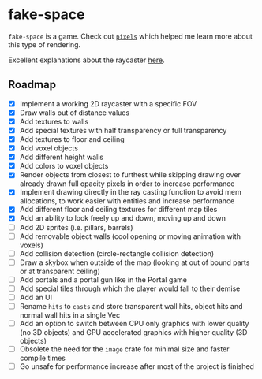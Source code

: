 # fake-space

`fake-space` is a game. Check out [`pixels`](https://github.com/parasyte/pixels) which helped me learn more about this type of rendering.

Excellent explanations about the raycaster [here](https://lodev.org/cgtutor/raycasting.html#The_Basic_Idea_).

## Roadmap

- [x] Implement a working 2D raycaster with a specific FOV 
- [x] Draw walls out of distance values
- [x] Add textures to walls
- [x] Add special textures with half transparency or full transparency
- [x] Add textures to floor and ceiling
- [x] Add voxel objects
- [x] Add different height walls
- [x] Add colors to voxel objects
- [x] Render objects from closest to furthest while skipping drawing over already drawn full opacity pixels in order to increase performance
- [x] Implement drawing directly in the ray casting function to avoid mem allocations, to work easier with entities and increase performance
- [x] Add different floor and ceiling textures for different map tiles
- [x] Add an ability to look freely up and down, moving up and down
- [ ] Add 2D sprites (i.e. pillars, barrels)
- [ ] Add removable object walls (cool opening or moving animation with voxels)
- [ ] Add collision detection (circle-rectangle collision detection)
- [ ] Draw a skybox when outside of the map (looking at out of bound parts or at transparent ceiling)
- [ ] Add portals and a portal gun like in the Portal game
- [ ] Add special tiles through which the player would fall to their demise
- [ ] Add an UI
- [ ] Rename `hits` to `casts` and store transparent wall hits, object hits and normal wall hits in a single Vec
- [ ] Add an option to switch between CPU only graphics with lower quality (no 3D objects) and GPU accelerated graphics with higher quality (3D objects)
- [ ] Obsolete the need for the `image` crate for minimal size and faster compile times
- [ ] Go unsafe for performance increase after most of the project is finished